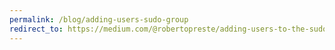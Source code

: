 ```yaml
---
permalink: /blog/adding-users-sudo-group
redirect_to: https://medium.com/@robertopreste/adding-users-to-the-sudo-group-f1e2d06ea19b
---
```

